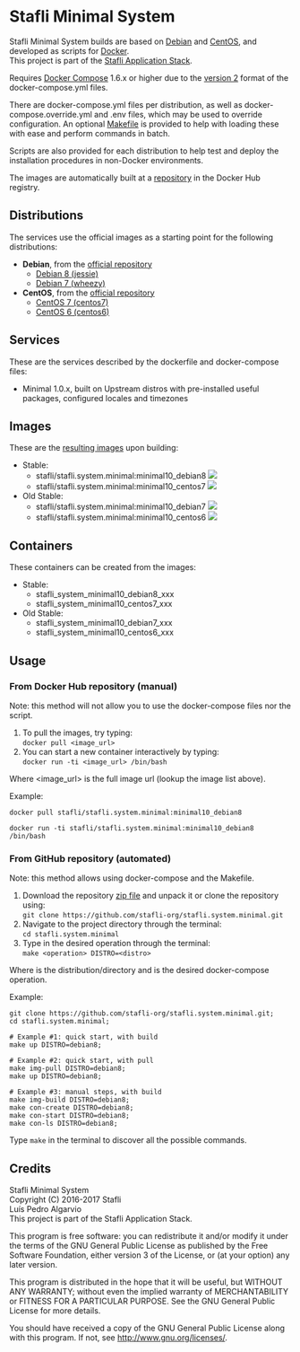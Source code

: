 # Stafli Minimal System
Stafli Minimal System builds are based on [Debian](https://www.debian.org) and [CentOS](https://www.centos.org), and developed as scripts for [Docker](https://www.docker.com).  
This project is part of the [Stafli Application Stack](https://github.com/stafli-org).

Requires [Docker Compose](https://docs.docker.com/compose) 1.6.x or higher due to the [version 2](https://docs.docker.com/compose/compose-file/#versioning) format of the docker-compose.yml files.

There are docker-compose.yml files per distribution, as well as docker-compose.override.yml and .env files, which may be used to override configuration.
An optional [Makefile](../../tree/master/Makefile) is provided to help with loading these with ease and perform commands in batch.

Scripts are also provided for each distribution to help test and deploy the installation procedures in non-Docker environments.

The images are automatically built at a [repository](https://hub.docker.com/r/stafli/stafli.system.minimal) in the Docker Hub registry.

## Distributions
The services use the official images as a starting point for the following distributions:
- __Debian__, from the [official repository](https://hub.docker.com/_/debian)
  - [Debian 8 (jessie)](../../tree/master/debian8)
  - [Debian 7 (wheezy)](../../tree/master/debian7)
- __CentOS__, from the [official repository](https://hub.docker.com/_/centos)
  - [CentOS 7 (centos7)](../../tree/master/centos7)
  - [CentOS 6 (centos6)](../../tree/master/centos6)

## Services
These are the services described by the dockerfile and docker-compose files:
- Minimal 1.0.x, built on Upstream distros with pre-installed useful packages, configured locales and timezones

## Images
These are the [resulting images](https://hub.docker.com/r/stafli/stafli.system.minimal/tags) upon building:
- Stable:
  - stafli/stafli.system.minimal:minimal10_debian8   [![](https://images.microbadger.com/badges/image/stafli/stafli.system.minimal:minimal10_debian8.svg)](https://microbadger.com/images/stafli/stafli.system.minimal:minimal10_debian8 "Get your own image badge on microbadger.com")
  - stafli/stafli.system.minimal:minimal10_centos7   [![](https://images.microbadger.com/badges/image/stafli/stafli.system.minimal:minimal10_centos7.svg)](https://microbadger.com/images/stafli/stafli.system.minimal:minimal10_centos7 "Get your own image badge on microbadger.com")
- Old Stable:
  - stafli/stafli.system.minimal:minimal10_debian7   [![](https://images.microbadger.com/badges/image/stafli/stafli.system.minimal:minimal10_debian7.svg)](https://microbadger.com/images/stafli/stafli.system.minimal:minimal10_debian7 "Get your own image badge on microbadger.com")
  - stafli/stafli.system.minimal:minimal10_centos6   [![](https://images.microbadger.com/badges/image/stafli/stafli.system.minimal:minimal10_centos6.svg)](https://microbadger.com/images/stafli/stafli.system.minimal:minimal10_centos6 "Get your own image badge on microbadger.com")

## Containers
These containers can be created from the images:
- Stable:
  - stafli_system_minimal10_debian8_xxx
  - stafli_system_minimal10_centos7_xxx
- Old Stable:
  - stafli_system_minimal10_debian7_xxx
  - stafli_system_minimal10_centos6_xxx

## Usage

### From Docker Hub repository (manual)

Note: this method will not allow you to use the docker-compose files nor the script.

1. To pull the images, try typing:  
`docker pull <image_url>`
2. You can start a new container interactively by typing:  
`docker run -ti <image_url> /bin/bash`

Where <image_url> is the full image url (lookup the image list above).

Example:
```
docker pull stafli/stafli.system.minimal:minimal10_debian8

docker run -ti stafli/stafli.system.minimal:minimal10_debian8 /bin/bash
```

### From GitHub repository (automated)

Note: this method allows using docker-compose and the Makefile.

1. Download the repository [zip file](https://github.com/stafli-org/stafli.system.minimal/archive/master.zip) and unpack it or clone the repository using:  
`git clone https://github.com/stafli-org/stafli.system.minimal.git`
2. Navigate to the project directory through the terminal:  
`cd stafli.system.minimal`
3. Type in the desired operation through the terminal:  
`make <operation> DISTRO=<distro>`

Where <distro> is the distribution/directory and <operation> is the desired docker-compose operation.

Example:
```
git clone https://github.com/stafli-org/stafli.system.minimal.git;
cd stafli.system.minimal;

# Example #1: quick start, with build
make up DISTRO=debian8;

# Example #2: quick start, with pull
make img-pull DISTRO=debian8;
make up DISTRO=debian8;

# Example #3: manual steps, with build
make img-build DISTRO=debian8;
make con-create DISTRO=debian8;
make con-start DISTRO=debian8;
make con-ls DISTRO=debian8;
```

Type `make` in the terminal to discover all the possible commands.

## Credits
Stafli Minimal System  
Copyright (C) 2016-2017 Stafli  
Luís Pedro Algarvio  
This project is part of the Stafli Application Stack.

This program is free software: you can redistribute it and/or modify
it under the terms of the GNU General Public License as published by
the Free Software Foundation, either version 3 of the License, or
(at your option) any later version.

This program is distributed in the hope that it will be useful,
but WITHOUT ANY WARRANTY; without even the implied warranty of
MERCHANTABILITY or FITNESS FOR A PARTICULAR PURPOSE.  See the
GNU General Public License for more details.

You should have received a copy of the GNU General Public License
along with this program.  If not, see <http://www.gnu.org/licenses/>.

